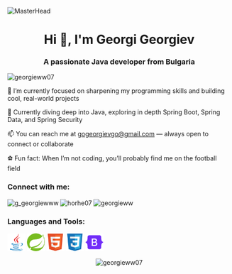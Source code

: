 ![MasterHead](https://user-images.githubusercontent.com/86270481/214122618-1bf43327-cdef-456e-81fe-fc71a9070c07.gif)
<h1 align="center">Hi 👋, I'm Georgi Georgiev</h1>
<h3 align="center">A passionate Java developer from Bulgaria</h3>

<p align="left"> <img src="https://komarev.com/ghpvc/?username=georgieww07&label=Profile%20views&color=0e75b6&style=flat" alt="georgieww07" /> </p>

🔭 I’m currently focused on sharpening my programming skills and building cool, real-world projects

🌱 Currently diving deep into Java, exploring in depth Spring Boot, Spring Data, and Spring Security

📫 You can reach me at gogeorgievgo@gmail.com — always open to connect or collaborate

⚽ Fun fact: When I’m not coding, you’ll probably find me on the football field

<h3 align="left">Connect with me:</h3>
<p align="left">
  <a href="https://instagram.com/g_georgiewww" target="blank" style="text-decoration: none;">
    <img align="center" src="https://raw.githubusercontent.com/rahuldkjain/github-profile-readme-generator/master/src/images/icons/Social/instagram.svg" alt="g_georgiewww" height="30" width="40" />
  </a>
  <a href="https://discord.gg/#6150" target="blank" style="text-decoration: none;">
    <img align="center" src="https://raw.githubusercontent.com/rahuldkjain/github-profile-readme-generator/master/src/images/icons/Social/discord.svg" alt="horhe07" height="30" width="40" />
  </a>
  <a href="https://www.linkedin.com/in/georgi-georgiev-b06014341/" target="blank" style="text-decoration: none;">
    <img align="center" src="https://raw.githubusercontent.com/rahuldkjain/github-profile-readme-generator/master/src/images/icons/Social/linked-in-alt.svg" alt="georgieww" height="30" width="40" />
  </a>
</p>

<h3 align="left">Languages and Tools:</h3>
<div align="left">
  <a href="https://www.java.com" target="_blank" style="text-decoration: none;">
    <img src="https://raw.githubusercontent.com/devicons/devicon/master/icons/java/java-original.svg" alt="java" width="40" height="40"/>
  </a>
  <a href="https://spring.io/" target="_blank" style="text-decoration: none;">
    <img src="https://raw.githubusercontent.com/devicons/devicon/master/icons/spring/spring-original.svg" alt="spring" width="40" height="40"/>
  </a>
  <a href="https://developer.mozilla.org/en-US/docs/Web/HTML" target="_blank" style="text-decoration: none;">
    <img src="https://raw.githubusercontent.com/devicons/devicon/master/icons/html5/html5-original.svg" alt="html5" width="40" height="40"/>
  </a>
  <a href="https://developer.mozilla.org/en-US/docs/Web/CSS" target="_blank" style="text-decoration: none;">
    <img src="https://raw.githubusercontent.com/devicons/devicon/master/icons/css3/css3-original.svg" alt="css3" width="40" height="40"/>
  </a>
  <a href="https://getbootstrap.com" target="_blank" style="text-decoration: none;">
    <img src="https://raw.githubusercontent.com/devicons/devicon/master/icons/bootstrap/bootstrap-plain.svg" alt="bootstrap" width="40" height="40"/>
  </a>
</div>

<p align="center">
  <img src="https://github-readme-stats.vercel.app/api/top-langs?username=georgieww07&show_icons=true&locale=en&layout=compact" alt="georgieww07" />
</p>


